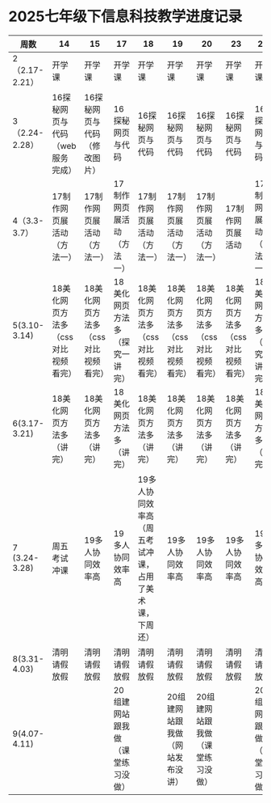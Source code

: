 
# 2025七年级下信息科技教学进度记录

| 周数            | 14                   | 15                   | 17                | 18                           | 19                   | 20                   | 23                   | 25                |
| ------------- | -------------------- | -------------------- | ----------------- | ---------------------------- | -------------------- | -------------------- | -------------------- | ----------------- |
| 2（2.17-2.21）  | 开学课                  | 开学课                  | 开学课               | 开学课                          | 开学课                  | 开学课                  | 开学课                  | 开学课               |
| 3（2.24-2.28）  | 16探秘网页与代码（web服务完成）   | 16探秘网页与代码（修改图片）      | 16探秘网页与代码         | 16探秘网页与代码                    | 16探秘网页与代码            | 16探秘网页与代码            | 16探秘网页与代码            | 16探秘网页与代码         |
| 4（3.3-3.7）    | 17制作网页展活动（方法一）       | 17制作网页展活动（方法一）       | 17制作网页展活动（方法一）    | 17制作网页展活动（方法一）               | 17制作网页展活动（方法一）       | 17制作网页展活动（方法一）       | 17制作网页展活动            | 17制作网页展活动（方法一）    |
| 5(3.10-3.14)  | 18美化网页方法多（css对比视频看完） | 18美化网页方法多（css对比视频看完） | 18美化网页方法多（探究一讲完）  | 18美化网页方法多（css对比视频看完）         | 18美化网页方法多（css对比视频看完） | 18美化网页方法多（css对比视频看完） | 18美化网页方法多（css对比视频看完） | 18美化网页方法多（探究一讲完）  |
| 6(3.17-3.21)  | 18美化网页方法多（讲完）        | 18美化网页方法多（讲完）        | 18美化网页方法多（讲完）     | 18美化网页方法多（讲完）                | 18美化网页方法多（讲完）        | 18美化网页方法多（讲完）        | 18美化网页方法多（讲完）        | 18美化网页方法多（讲完）     |
| 7 (3.24-3.28) | 周五考试冲课               | 19多人协同效率高            | 19多人协同效率高         | 19多人协同效率高（周五考试冲课，占用了美术课，下周还） | 19多人协同效率高            | 19多人协同效率高            | 19多人协同效率高            | 19多人协同效率高         |
| 8(3.31-4.03)  | 清明请假放假               | 清明请假放假               | 清明请假放假            | 清明请假放假                       | 清明请假放假               | 清明请假放假               | 清明请假放假               | 清明请假放假            |
| 9(4.07-4.11)  |                      |                      | 20组建网站跟我做（课堂练习没做） |                              | 20组建网站跟我做（网站发布没讲）    | 20组建网站跟我做（课堂练习没做）    |                      | 20组建网站跟我做（课堂练习没做） |





<!--stackedit_data:
eyJoaXN0b3J5IjpbLTIzNjY2NzU5MCwxNDYzNDQyOTgsNjYzMz
ExNzYyLC0yMDg3NjI1MzI0LDE4Njk1NzQ4NDRdfQ==
-->
